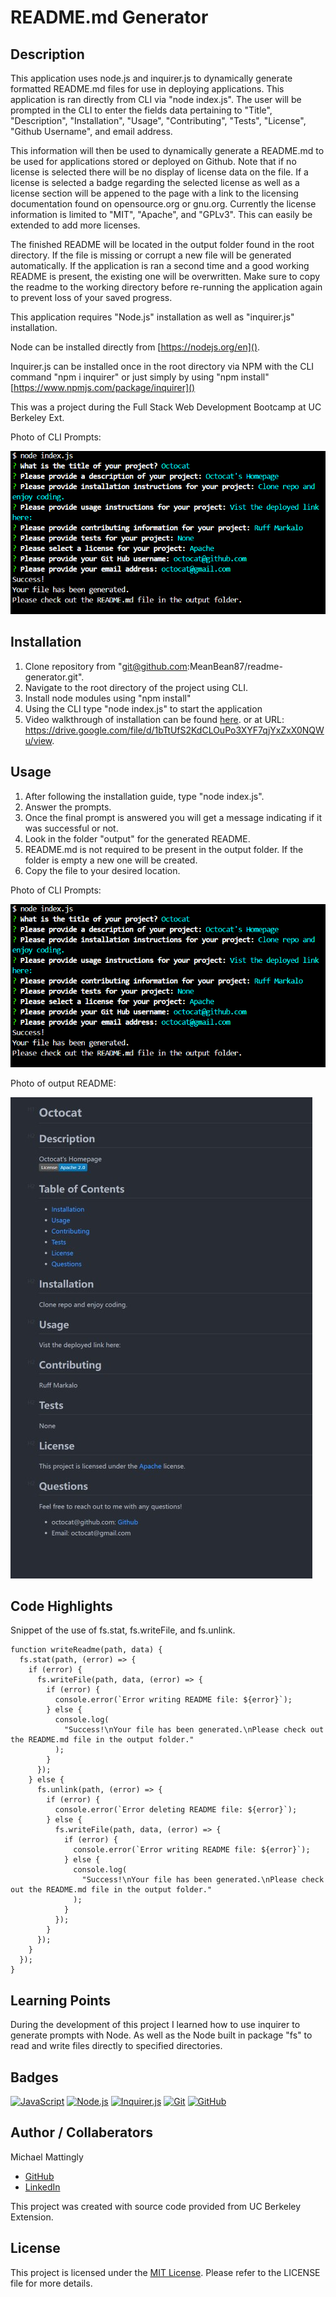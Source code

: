 # README.md Generator

## Description

This application uses node.js and inquirer.js to dynamically generate formatted README.md files for use in deploying applications. This application is ran directly from CLI via "node index.js". The user will be prompted in the CLI to enter the fields data pertaining to "Title", "Description", "Installation", "Usage", "Contributing", "Tests", "License", "Github Username", and email address.

This information will then be used to dynamically generate a README.md to be used for applications stored or deployed on Github. Note that if no license is selected there will be no display of license data on the file.  If a license is selected a badge regarding the selected license as well as a license section will be appened to the page with a link to the licensing documentation found on opensource.org or gnu.org. Currently the license information is limited to "MIT", "Apache", and "GPLv3". This can easily be extended to add more licenses.

The finished README will be located in the output folder found in the root directory. If the file is missing or corrupt a new file will be generated automatically. If the application is ran a second time and a good working README is present, the existing one will be overwritten. Make sure to copy the readme to the working directory before re-running the application again to prevent loss of your saved progress.

This application requires "Node.js" installation as well as "inquirer.js" installation.

Node can be installed directly from [https://nodejs.org/en]().

Inquirer.js can be installed once in the root directory via NPM with the CLI command "npm i inquirer" or just simply by using "npm install" [https://www.npmjs.com/package/inquirer]()

This was a project during the Full Stack Web Development Bootcamp at UC Berkeley Ext.

Photo of CLI Prompts:

![1689904247257](image/README/1689904247257.png)

## Installation

1. Clone repository from "git@github.com:MeanBean87/readme-generator.git".
2. Navigate to the root directory of the project using CLI.
3. Install node modules using "npm install"
4. Using the CLI type "node index.js" to start the application
5. Video walkthrough of installation can be found [here](https://drive.google.com/file/d/1uc42Uf1VRRS1AzRkezTrEXJmjrmckzsu/view).  or at URL: https://drive.google.com/file/d/1bTtUfS2KdCLOuPo3XYF7qjYxZxX0NQWu/view.

## Usage

1. After following the installation guide, type "node index.js".
2. Answer the prompts.
3. Once the final prompt is answered you will get a message indicating if it was successful or not.
4. Look in the folder "output" for the generated README.
5. README.md is not required to be present in the output folder. If the folder is empty a new one will be created.
6. Copy the file to your desired location.

Photo of CLI Prompts:

![1689904247257](image/README/1689904247257.png)

Photo of output README:

![1689905060579](image/README/1689905060579.png)

## Code Highlights

Snippet of the use of fs.stat, fs.writeFile, and fs.unlink.

```
function writeReadme(path, data) {
  fs.stat(path, (error) => {
    if (error) {
      fs.writeFile(path, data, (error) => {
        if (error) {
          console.error(`Error writing README file: ${error}`);
        } else {
          console.log(
            "Success!\nYour file has been generated.\nPlease check out the README.md file in the output folder."
          );
        }
      });
    } else {
      fs.unlink(path, (error) => {
        if (error) {
          console.error(`Error deleting README file: ${error}`);
        } else {
          fs.writeFile(path, data, (error) => {
            if (error) {
              console.error(`Error writing README file: ${error}`);
            } else {
              console.log(
                "Success!\nYour file has been generated.\nPlease check out the README.md file in the output folder."
              );
            }
          });
        }
      });
    }
  });
}
```

## Learning Points

During the development of this project I learned how to use inquirer to generate prompts with Node. As well as the Node built in package "fs" to read and write files directly to specified directories.

## Badges

[![JavaScript](https://img.shields.io/badge/JavaScript-ES6-yellow)](https://developer.mozilla.org/en-US/docs/Web/JavaScript)
[![Node.js](https://img.shields.io/badge/Node.js-v18.16.0-green)](https://nodejs.org/)
[![Inquirer.js](https://img.shields.io/badge/Inquirer.js-v9.2.8-blue)](https://www.npmjs.com/package/inquirer)
[![Git](https://img.shields.io/badge/Git-v2.41.0-orange)](https://git-scm.com/)
[![GitHub](https://img.shields.io/badge/GitHub-MeanBean87-lightgrey)](https://github.com/MeanBean87)

## Author / Collaberators

Michael Mattingly

* [GitHub](https://github.com/MeanBean87)
* [LinkedIn](https://www.linkedin.com/in/michael-mattingly-5580b1280/)

This project was created with source code provided from UC Berkeley Extension.

## License

This project is licensed under the [MIT License](./LICENSE). Please refer to the LICENSE file for more details.
